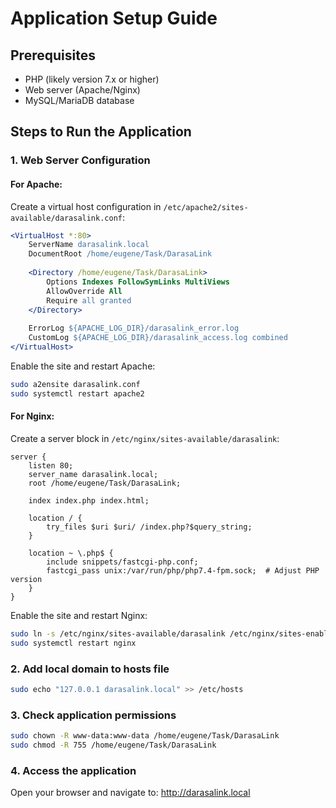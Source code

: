 # Application Setup Guide

## Prerequisites
- PHP (likely version 7.x or higher)
- Web server (Apache/Nginx)
- MySQL/MariaDB database

## Steps to Run the Application

### 1. Web Server Configuration

#### For Apache:
Create a virtual host configuration in `/etc/apache2/sites-available/darasalink.conf`:

```apache
<VirtualHost *:80>
    ServerName darasalink.local
    DocumentRoot /home/eugene/Task/DarasaLink
    
    <Directory /home/eugene/Task/DarasaLink>
        Options Indexes FollowSymLinks MultiViews
        AllowOverride All
        Require all granted
    </Directory>
    
    ErrorLog ${APACHE_LOG_DIR}/darasalink_error.log
    CustomLog ${APACHE_LOG_DIR}/darasalink_access.log combined
</VirtualHost>
```

Enable the site and restart Apache:
```bash
sudo a2ensite darasalink.conf
sudo systemctl restart apache2
```

#### For Nginx:
Create a server block in `/etc/nginx/sites-available/darasalink`:

```nginx
server {
    listen 80;
    server_name darasalink.local;
    root /home/eugene/Task/DarasaLink;
    
    index index.php index.html;
    
    location / {
        try_files $uri $uri/ /index.php?$query_string;
    }
    
    location ~ \.php$ {
        include snippets/fastcgi-php.conf;
        fastcgi_pass unix:/var/run/php/php7.4-fpm.sock;  # Adjust PHP version
    }
}
```

Enable the site and restart Nginx:
```bash
sudo ln -s /etc/nginx/sites-available/darasalink /etc/nginx/sites-enabled/
sudo systemctl restart nginx
```

### 2. Add local domain to hosts file
```bash
sudo echo "127.0.0.1 darasalink.local" >> /etc/hosts
```

### 3. Check application permissions
```bash
sudo chown -R www-data:www-data /home/eugene/Task/DarasaLink
sudo chmod -R 755 /home/eugene/Task/DarasaLink
```

### 4. Access the application
Open your browser and navigate to: http://darasalink.local